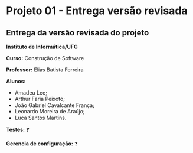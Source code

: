 # Projeto 01 - Entrega versão revisada

## Entrega da versão revisada do projeto

**Instituto de Informática/UFG**

**Curso:** Construção de Software

**Professor:** Elias Batista Ferreira

**Alunos:**
  * Amadeu Lee; 
  * Arthur Faria Peixoto;
  * João Gabriel Cavalcante França;
  * Leonardo Moreira de Araújo;
  * Luca Santos Martins.

**Testes:** ❓

**Gerencia de configuração:** ❓
